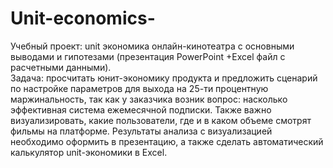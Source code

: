 # Unit-economics-
Учебный проект: unit экономика онлайн-кинотеатра с основными выводами и гипотезами (презентация PowerPoint +Excel файл c расчетными данными).  
Задача: просчитать юнит-экономику продукта и предложить сценарий по настройке параметров для выхода на 25-ти процентную маржинальность, 
так как у заказчика возник вопрос: насколько эффективная система ежемесячной подписки.
Также важно визуализировать, какие пользователи, где и в каком объеме смотрят фильмы на платформе. 
Результаты анализа с визуализацией необходимо оформить в презентацию, а также сделать автоматический калькулятор unit-экономики в Excel.
